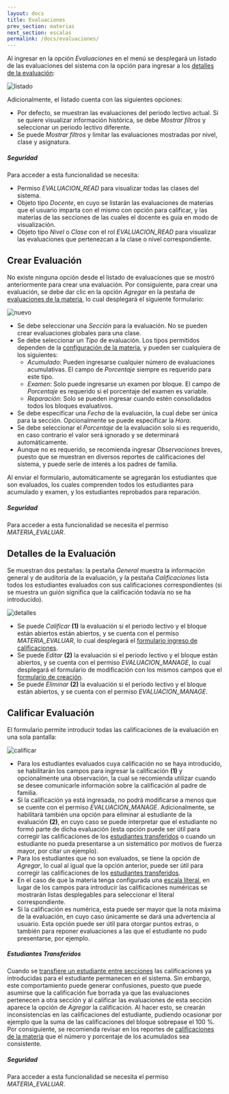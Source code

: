 ```yaml
---
layout: docs
title: Evaluaciones
prev_section: materias
next_section: escalas
permalink: /docs/evaluaciones/
---
```


Al ingresar en la opción *Evaluaciones* en el menú se desplegará un listado de las evaluaciones del sistema con la opción para ingresar a
los [detalles de la evaluación](#detalles_de_la_evaluacin):

![listado](/img/docs/evaluaciones_index.png)

Adicionalmente, el listado cuenta con las siguientes opciones:

- Por defecto, se muestran las evaluaciones del periodo lectivo actual. Si se quiere visualizar información histórica, se debe *Mostrar filtros*
  y seleccionar un periodo lectivo diferente.
- Se puede *Mostrar filtros* y limitar las evaluaciones mostradas por nivel, clase y asignatura.

<div class="note info">
  <h5>Seguridad</h5>
  <p>Para acceder a esta funcionalidad se necesita:</p>
  <ul>
    <li>Permiso <i>EVALUACION_READ</i> para visualizar todas las clases del sistema.</li>
    <li>Objeto tipo <i>Docente</i>, en cuyo se listarán las evaluaciones de materias que el usuario imparta con el mismo con opción para calificar,
      y las materias de las secciones de las cuales el docente es guía en modo de visualización.</li>
    <li>Objeto tipo <i>Nivel</i> o <i>Clase</i> con el rol <i>EVALUACION_READ</i> para visualizar las evaluaciones que pertenezcan a la clase o 
      nivel correspondiente.</li>
  </ul>
</div>

## Crear Evaluación

No existe ninguna opción desde el listado de evaluaciones que se mostró anteriormente para crear una evaluación. Por consiguiente, 
para crear una evaluación, se debe dar clic en la opción *Agregar* en la pestaña de [evaluaciones de la materia](/docs/materias/#evaluaciones),
lo cual desplegará el siguiente formulario:

![nuevo](/img/docs/evaluaciones_new.png)

- Se debe seleccionar una *Sección* para la evaluación. No se pueden crear evaluaciones globales para una clase.
- Se debe seleccionar un *Tipo* de evaluación. Los tipos permitidos dependen de la [configuración de la materia](/docs/materias/#configuraciones_de_la_materia),
  y pueden ser cualquiera de los siguientes:
  - *Acumulado*: Pueden ingresarse cualquier número de evaluaciones acumulativas. El campo de *Porcentaje* siempre es requerido para este tipo.
  - *Examen*: Solo puede ingresarse un examen por bloque. El campo de *Porcentaje* es requerido si el porcentaje del examen es variable.
  - *Reparación*: Solo se pueden ingresar cuando estén consolidados todos los bloques evaluativos.
- Se debe especificar una *Fecha* de la evaluación, la cual debe ser única para la sección. Opcionalmente se puede especificar la *Hora*.
- Se debe seleccionar el *Porcentaje* de la evaluación solo si es requerido, en caso contrario el valor será ignorado y se determinará automáticamente.
- Aunque no es requerido, se recomienda ingresar *Observaciones* breves, puesto que se muestran en diversos reportes de calificaciones del sistema,
  y puede serle de interés a los padres de familia.

Al enviar el formulario, automáticamente se agregarán los estudiantes que son evaluados, los cuales comprenden todos los estudiantes para acumulado y examen, y 
los estudiantes reprobados para reparación.

<div class="note info">
  <h5>Seguridad</h5>
  <p>Para acceder a esta funcionalidad se necesita el permiso <i>MATERIA_EVALUAR</i>.</p>
</div>

## Detalles de la Evaluación

Se muestran dos pestañas: la pestaña *General* muestra la información general y de auditoría de la evaluación, y la pestaña *Calificaciones* lista
todos los estudiantes evaluados con sus calificaciones correspondientes (si se muestra un guión significa que la calificación todavía no se ha introducido).

![detalles](/img/docs/evaluaciones_show.png)

- Se puede *Calificar* **(1)** la evaluación si el periodo lectivo y el bloque están abiertos están abiertos, y se cuenta con el permiso *MATERIA_EVALUAR*, lo cual desplegará
  el [formulario ingreso de calificaciones](#calificar_evaluacin).
- Se puede *Editar* **(2)** la evaluación si el periodo lectivo y el bloque están abiertos, y se cuenta con el permiso *EVALUACION_MANAGE*, lo cual desplegará 
  el formulario de modificación con los mismos campos que el [formulario de creación](#crear_evaluacin).
- Se puede *Eliminar* **(2)** la evaluación si el periodo lectivo y el bloque están abiertos, y se cuenta con el permiso *EVALUACION_MANAGE*.

## Calificar Evaluación

El formulario permite introducir todas las calificaciones de la evaluación en una sola pantalla:

![calificar](/img/docs/evaluaciones_calificar.png)

- Para los estudiantes evaluados cuya calificación no se haya introducido, se habilitarán los campos para ingresar la calificación **(1)** y opcionalmente
  una observación, la cual se recomienda utilizar cuando se desee comunicarle información sobre la calificación al padre de familia.
- Si la calificación ya está ingresada, no podrá modificarse a menos que se cuente con el permiso *EVALUACION_MANAGE*. Adicionalmente, se habilitará también
  una opción para eliminar al estudiante de la evaluación **(2)**, en cuyo caso se puede interpretar que el estudiante no formó parte de dicha evaluación (esta opción
  puede ser útil para corregir las calificaciones de los [estudiantes transferidos](/docs/estudiantes/#acadmico) o cuando un estudiante no pueda presentarse
  a un sistemático por motivos de fuerza mayor, por citar un ejemplo).
- Para los estudiantes que no son evaluados, se tiene la opción de *Agregar*, lo cual al igual que la opción anterior, puede ser útil para corregir
  las calificaciones de los [estudiantes transferidos](/docs/estudiantes/#acadmico).
- En el caso de que la materia tenga configurada una [escala literal](/docs/materias/#configuraciones_de_la_materia), en lugar de los campos para introducir
  las calificaciones numéricas se mostrarán listas desplegables para seleccionar el literal correspondiente.
- Si la calificación es numérica, esta puede ser mayor que la nota máxima de la evaluación, en cuyo caso únicamente se dará una advertencia al usuario. Esta opción puede
  ser útil para otorgar puntos extras, o también para reponer evaluaciones a las que el estudiante no pudo presentarse, por ejemplo.

<div class="note warning">
  <h5>Estudiantes Transferidos</h5>
  <p>Cuando se <a href="/docs/estudiantes/#acadmico">transfiere un estudiante entre secciones</a> las calificaciones ya introducidas para el estudiante
    permanecen en el sistema. Sin embargo, este comportamiento puede generar confusiones, puesto que puede asumirse que la calificación fue borrada ya que las 
    evaluaciones pertenecen a otra sección y al calificar las evaluaciones de esta sección aparece la opción de <i>Agregar</i> la calificación. Al hacer esto,
    se crearán inconsistencias en las calificaciones del estudiante, pudiendo ocasionar por ejemplo que la suma de las calificaciones del bloque
    sobrepase el 100 %. Por consiguiente, se recomienda revisar en los reportes de <a href="/docs/materias/#calificaciones">calificaciones de la materia</a>
    que el número y porcentaje de los acumulados sea consistente.</p>
</div>

<div class="note info">
  <h5>Seguridad</h5>
  <p>Para acceder a esta funcionalidad se necesita el permiso <i>MATERIA_EVALUAR</i>.</p>
</div>
